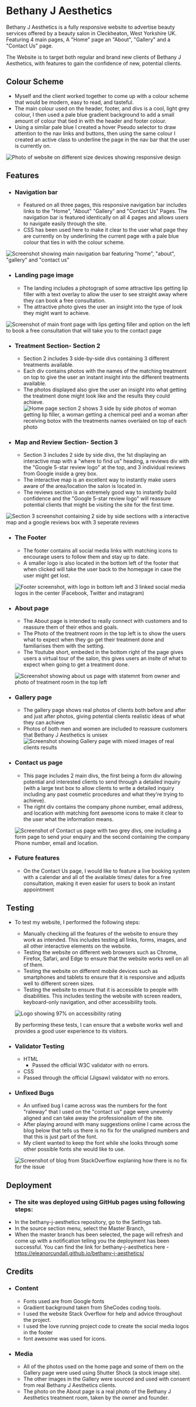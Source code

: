 # Bethany J Aesthetics

Bethany J Aesthetics is a fully responsive website to advertise beauty services offered by a beauty salon in Cleckheaton, West Yorkshire UK. Featuring 4 main pages, A "Home" page an "About", "Gallery" and a "Contact Us" page.

The Website is to target both regular and brand new clients of Bethany J Aesthetics, with features to gain the confidence of new, potential clients.

## Colour Scheme

- Myself and the client worked together to come up with a colour scheme that would be modern, easy to read, and tasteful.
- The main colour used on the header, footer, and divs is a cool, light grey colour, I then used a pale blue gradient background to add a small amount of colour that tied in with the header and footer colour.
- Using a similar pale blue I created a hover Pseudo selector to draw attention to the nav links and buttons, then using the same colour I created an active class to underline the page in the nav bar that the user is currently on.

![Photo of website on different size devices showing responsive design](./assets/images/bja-responsive.png)

## Features

- ### Navigation bar

  - Featured on all three pages, this responsive navigation bar includes links to the "Home", "About" "Gallery" and "Contact Us" Pages. The navigation bar is featured identically on all 4 pages and allows users to navigate easily through the site.
  - CSS has been used here to make it clear to the user what page they are currently on by underlining the current page with a pale blue colour that ties in with the colour scheme.

![Screenshot showing main navigation bar featuring "home", "about", "gallery" and "contact us"](./assets/images/bja-nav-bar.PNG)

- ### Landing page image
  - The landing includes a photograph of some attractive lips getting lip filler with a text overlay to allow the user to see straight away where they can book a free consultation.
  - The attractive photo gives the user an insight into the type of look they might want to achieve.

![Screenshot of main front page with lips getting filler and option on the left to book a free consultation that will take you to the contact page](./assets/images/bja-landing-page.PNG)

- ### Treatment Section- Section 2

  - Section 2 includes 3 side-by-side divs containing 3 different treatments available.
  - Each div contains photos with the names of the matching treatment on top to give the user an instant insight into the different treatments available.
  - The photos displayed also give the user an insight into what getting the treatment done might look like and the results they could achieve.
    ![Home page section 2 shows 3 side by side photos of woman getting lip filler, a woman getting a chemical peel and a woman after receiving botox with the treatments names overlaied on top of each photo](./assets/images/bja-section-2.PNG)

- ### Map and Review Section- Section 3
  - Section 3 includes 2 side by side divs, the 1st displaying an interactive map with a "where to find us" heading, a reviews div with the "Google 5-star review logo" at the top, and 3 individual reviews from Google inside a grey box.
  - The interactive map is an excellent way to instantly make users aware of the area/location the salon is located in.
  - The reviews section is an extremely good way to instantly build confidence and the "Google 5-star review logo" will reassure potential clients that might be visiting the site for the first time.

![Section 3 screenshot containing 2 side by side sections with a interactive map and a google reviews box with 3 seperate reviews](./assets/images/bja-section-3.PNG)

- ### The Footer

  - The footer contains all social media links with matching icons to encourage users to follow them and stay up to date.
  - A smaller logo is also located in the bottom left of the footer that when clicked will take the user back to the homepage in case the user might get lost.

  ![Footer screenshot, with  logo in bottom left and 3 linked social media logos in the center (Facebook, Twitter and instagram)](./assets/images/bja-footer.png)

- ### About page

  - The About page is intended to really connect with customers and to reassure them of their ethos and goals.
  - The Photo of the treatment room in the top left is to show the users what to expect when they go get their treatment done and familiarises them with the setting.
  - The Youtube short, embeded in the bottom right of the page gives users a virtual tour of the salon, this gives users an insite of what to expect when going to get a treatment done.

  ![Screenshot showing about us page with statemnt from owner and photo of treatment room in the top left](./assets/images/bja-about.png)

- ### Gallery page

  - The gallery page shows real photos of clients both before and after and just after photos, giving potential clients realistic ideas of what they can achieve
  - Photos of both men and women are included to reassure customers that Bethany J Aesthetics is unisex
    ![Screenshot showing Gallery page with mixed images of real clients results](./assets/images/bja-gallery.png)

- ### Contact us page

  - This page includes 2 main divs, the first being a form div allowing potential and interested clients to send through a detailed inquiry (with a large text box to allow clients to write a detailed inquiry including any past cosmetic procedures and what they're trying to achieve).
  - The right div contains the company phone number, email address, and location with matching font awesome icons to make it clear to the user what the information means.

  ![Screenshot of Contact us page with two grey divs, one including a form page to send your enquiry and the second containing the company Phone number, email and location.](./assets/images/bja-contact-us.png)

- ### Future features
  - On the Contact Us page, I would like to feature a live booking system with a calendar and all of the available times/ dates for a free consultation, making it even easier for users to book an instant appointment

## Testing

- To test my website, I performed the following steps:
   - Manually checking all the features of the website to ensure they work as intended. This includes testing all links, forms, images, and all other interactive elements on the website.
   - Testing the website on different web browsers such as Chrome, Firefox, Safari, and Edge to ensure that the website works well on all of them.
   - Testing the website on different mobile devices such as smartphones and tablets to ensure that it is responsive and adjusts well to different screen sizes.
   - Testing the website to ensure that it is accessible to people with disabilities. This includes testing the website with screen readers, keyboard-only navigation, and other accessibility tools.

  ![Logo showing 97% on accessibility rating](./assets/images/accessibility-rating.PNG)

  By performing these tests, I can ensure that a website works well and provides a good user experience to its visitors.

- ### Validator Testing

   - HTML 
     - Passed the official W3C validator with no errors.
   - CSS
    - Passed through the official (Jigsaw) validator with no errors.

- ### Unfixed Bugs
  - An unfixed bug I came across was the numbers for the font "raleway" that I used on the "contact us" page were unevenly aligned and can take away the professionalism of the site.
  - After playing around with many suggestions online I came across the blog below that tells us there is no fix for the unaligned numbers and that this is just part of the font. 
  - My client wanted to keep the font while she looks through some other possible fonts she would like to use.
  
  ![Screenshot of blog from StackOverflow explaning how there is no fix for the issue](./assets/images/bja-number-align-problem.PNG)

## Deployment

- ### The site was deployed using GitHub pages using following steps:
 - In the bethany-j-aesthetics repository, go to the Settings tab.
 - In the source section menu, select the Master Branch,
 - When the master branch has been selected, the page will refresh and come up with a notification telling you the deployment has been successful.
   You can find the link for bethany-j-aesthetics here - https://eleanorcundall.github.io/bethany-j-aesthetics/

## Credits

- ### Content

  - Fonts used are from Google fonts
  - Gradient background taken from SheCodes coding tools.
  - I used the website Stack Overflow for help and advice throughout the project.
  - I used the love running project code to create the social media logos in the footer
  - font awesome was used for icons.

- ### Media
  - All of the photos used on the home page and some of them on the Gallery page were used using Shutter Shock (a stock image site).
  - The other images in the Gallery were sourced and used with consent from real Bethany J Aesthetics clients.
  - The photo on the About page is a real photo of the Bethany J Aesthetics treatment room, taken by the owner and founder.

